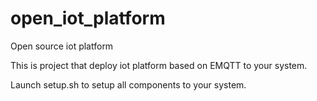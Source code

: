 # open_iot_platform
Open source iot platform

This is project that deploy iot platform based on EMQTT to your system.


Launch setup.sh to setup all components to your system.
